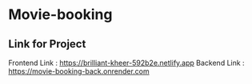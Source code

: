 ﻿# Movie-booking

 ## Link for Project

Frontend Link : https://brilliant-kheer-592b2e.netlify.app
Backend Link  : https://movie-booking-back.onrender.com
